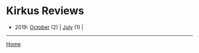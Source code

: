 # Kirkus Reviews

  * 2019: 
      [October](./kirkus-reviews-2019-10.md) (2) | 
      [July](./kirkus-reviews-2019-07.md) (1) | 

----

[Home](../)
